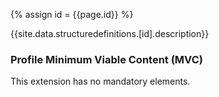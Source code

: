 
{% assign id = {{page.id}} %}

{{site.data.structuredefinitions.[id].description}}

### Profile Minimum Viable Content (MVC) ###

This extension has no mandatory elements.